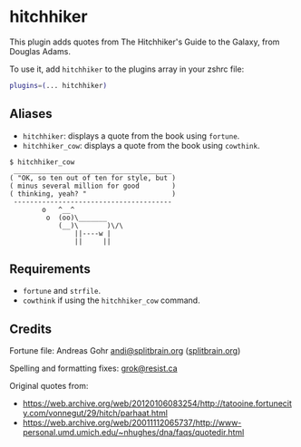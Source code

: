 # hitchhiker

This plugin adds quotes from The Hitchhiker's Guide to the Galaxy, from Douglas Adams.

To use it, add `hitchhiker` to the plugins array in your zshrc file:

```zsh
plugins=(... hitchhiker)
```

## Aliases

- `hitchhiker`: displays a quote from the book using `fortune`.
- `hitchhiker_cow`: displays a quote from the book using `cowthink`.

```console
$ hitchhiker_cow
 _______________________________________
( "OK, so ten out of ten for style, but )
( minus several million for good        )
( thinking, yeah? "                     )
 ---------------------------------------
        o   ^__^
         o  (oo)\_______
            (__)\       )\/\
                ||----w |
                ||     ||
```

## Requirements

- `fortune` and `strfile`.
- `cowthink` if using the `hitchhiker_cow` command.

## Credits

Fortune file: Andreas Gohr <andi@splitbrain.org> ([splitbrain.org](https://www.splitbrain.org/projects/fortunes/hg2g))

Spelling and formatting fixes: grok@resist.ca

Original quotes from:

- https://web.archive.org/web/20120106083254/http://tatooine.fortunecity.com/vonnegut/29/hitch/parhaat.html
- https://web.archive.org/web/20011112065737/http://www-personal.umd.umich.edu/~nhughes/dna/faqs/quotedir.html
